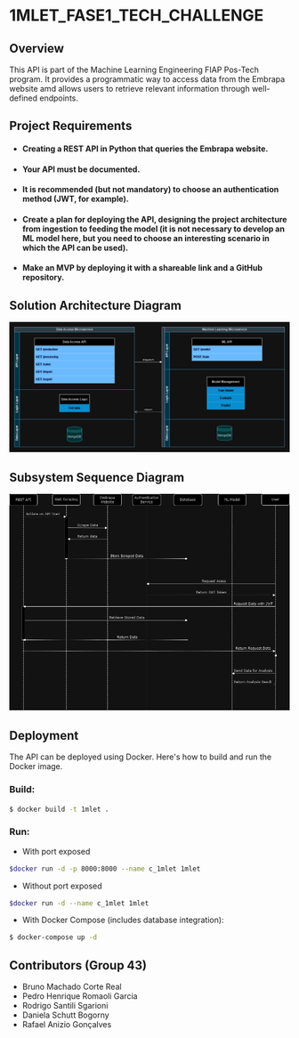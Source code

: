 # 1MLET_FASE1_TECH_CHALLENGE

## Overview

This API is part of the Machine Learning Engineering FIAP Pos-Tech program. 
It provides a programmatic way to access data from the Embrapa website amd allows users to retrieve relevant information through well-defined endpoints.

## Project Requirements

* #### Creating a REST API in Python that queries the Embrapa website.
* #### Your API must be documented.
* #### It is recommended (but not mandatory) to choose an authentication method (JWT, for example).
* #### Create a plan for deploying the API, designing the project architecture from ingestion to feeding the model (it is not necessary to develop an ML model here, but you need to choose an interesting scenario in which the API can be used).
* #### Make an MVP by deploying it with a shareable link and a GitHub repository.

## Solution Architecture Diagram

![1MLET_FASE1_TECH_CHALLENGE.drawio.png](assets%2Fimages%2F1MLET_FASE1_TECH_CHALLENGE.drawio.png)

## Subsystem Sequence Diagram 

![uml.drawio.png](assets%2Fimages%2Fuml.drawio.png)

## Deployment

The API can be deployed using Docker. Here's how to build and run the Docker image.

### Build:

```bash
$ docker build -t 1mlet .
```

### Run:

- With port exposed
```bash
$docker run -d -p 8000:8000 --name c_1mlet 1mlet
```

- Without port exposed
```bash
$docker run -d --name c_1mlet 1mlet
```

- With Docker Compose (includes database integration):
```bash
$ docker-compose up -d
```

## Contributors (Group 43)
- Bruno Machado Corte Real
- Pedro Henrique Romaoli Garcia
- Rodrigo Santili Sgarioni
- Daniela Schutt Bogorny
- Rafael Anizio Gonçalves
